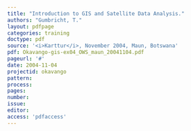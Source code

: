 ```yaml
---
title: "Introduction to GIS and Satellite Data Analysis."
authors: "Gumbricht, T."
layout: pdfpage
categories: training
doctype: pdf
source: '<i>Karttur</i>, November 2004, Maun, Botswana'
pdf: Okavango-gis-ex04_OWS_maun_20041104.pdf
pageurl: '#'
date: 2004-11-04
projectid: okavango
pattern:
process:
pages:
number:
issue:
editor:
access: 'pdfaccess'
---
```

